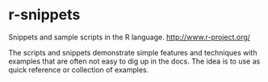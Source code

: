 r-snippets
==========
Snippets and sample scripts in the R language.
http://www.r-project.org/

The scripts and snippets demonstrate simple features and techniques
with examples that are often not easy to dig up in the docs. The
idea is to use as quick reference or collection of examples.

